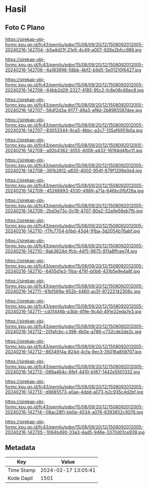 # Hasil

## Foto C Plano

https://sirekap-obj-formc.kpu.go.id/fc43/pemilu/pdpr/15/08/09/20/12/1508092012005-20240216-142704--b5a4d21f-21e5-4c49-a007-926e2bfcc986.jpg

https://sirekap-obj-formc.kpu.go.id/fc43/pemilu/pdpr/15/08/09/20/12/1508092012005-20240216-142706--6a183996-58bb-4bf2-b9d5-5e01210f6427.jpg

https://sirekap-obj-formc.kpu.go.id/fc43/pemilu/pdpr/15/08/09/20/12/1508092012005-20240216-142706--64bb2d29-2327-4185-95c2-fc8e08c66ec8.jpg

https://sirekap-obj-formc.kpu.go.id/fc43/pemilu/pdpr/15/08/09/20/12/1508092012005-20240216-142707--56df2d3a-9177-49a3-af8d-2b8965587dee.jpg

https://sirekap-obj-formc.kpu.go.id/fc43/pemilu/pdpr/15/08/09/20/12/1508092012005-20240216-142707--83053344-6ca5-4bbc-a2c7-135af6951b0a.jpg

https://sirekap-obj-formc.kpu.go.id/fc43/pemilu/pdpr/15/08/09/20/12/1508092012005-20240216-142708--a92b4362-3055-4008-a432-16194d4fbc11.jpg

https://sirekap-obj-formc.kpu.go.id/fc43/pemilu/pdpr/15/08/09/20/12/1508092012005-20240216-142708--391b2812-a830-4002-954f-679f1206e0e4.jpg

https://sirekap-obj-formc.kpu.go.id/fc43/pemilu/pdpr/15/08/09/20/12/1508092012005-20240216-142709--45266893-4530-4989-a71a-646bc0fbf26a.jpg

https://sirekap-obj-formc.kpu.go.id/fc43/pemilu/pdpr/15/08/09/20/12/1508092012005-20240216-142709--2bd3e73c-0c18-4707-80a2-52a9e58eb7fb.jpg

https://sirekap-obj-formc.kpu.go.id/fc43/pemilu/pdpr/15/08/09/20/12/1508092012005-20240216-142710--f7fc7704-b1bd-43d4-91ba-3d2054b76abf.jpg

https://sirekap-obj-formc.kpu.go.id/fc43/pemilu/pdpr/15/08/09/20/12/1508092012005-20240216-142710--9ab3824d-ffcb-44f5-9675-811a8ffcee74.jpg

https://sirekap-obj-formc.kpu.go.id/fc43/pemilu/pdpr/15/08/09/20/12/1508092012005-20240216-142710--6455d1e3-11ba-4791-b0b6-431b5e9e4a8f.jpg

https://sirekap-obj-formc.kpu.go.id/fc43/pemilu/pdpr/15/08/09/20/12/1508092012005-20240216-142711--61bf569a-952b-4460-ac5f-97222142306c.jpg

https://sirekap-obj-formc.kpu.go.id/fc43/pemilu/pdpr/15/08/09/20/12/1508092012005-20240216-142711--cd31446b-a3bb-4f9e-8c4d-491e32eda7e3.jpg

https://sirekap-obj-formc.kpu.go.id/fc43/pemilu/pdpr/15/08/09/20/12/1508092012005-20240216-142712--20fafcbc-c398-4b0e-a786-c732cde2de2c.jpg

https://sirekap-obj-formc.kpu.go.id/fc43/pemilu/pdpr/15/08/09/20/12/1508092012005-20240216-142712--8634914a-824d-4cfa-9ec3-35016a859707.jpg

https://sirekap-obj-formc.kpu.go.id/fc43/pemilu/pdpr/15/08/09/20/12/1508092012005-20240216-142713--086a464c-6fef-4410-b187-1442e5501332.jpg

https://sirekap-obj-formc.kpu.go.id/fc43/pemilu/pdpr/15/08/09/20/12/1508092012005-20240216-142713--d9885573-a0ae-4ddd-a073-b2c935c4d2bf.jpg

https://sirekap-obj-formc.kpu.go.id/fc43/pemilu/pdpr/15/08/09/20/12/1508092012005-20240216-142714--08ac28f1-bb0e-4534-a076-6393652c9076.jpg

https://sirekap-obj-formc.kpu.go.id/fc43/pemilu/pdpr/15/08/09/20/12/1508092012005-20240216-142705--1064b490-33a3-4ad5-948e-3370d01ce939.jpg


## Metadata

| Key        | Value               |
| ---------- | ------------------- |
| Time Stamp | 2024-02-17 13:05:41 |
| Kode Dapil | 1501                |




